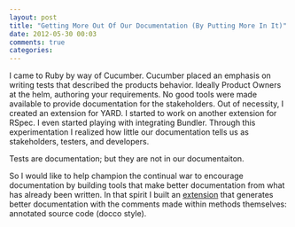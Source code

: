 ```yaml
---
layout: post
title: "Getting More Out Of Our Documentation (By Putting More In It)"
date: 2012-05-30 00:03
comments: true
categories: 
---
```


I came to Ruby by way of Cucumber. Cucumber placed an emphasis on writing tests
that described the products behavior. Ideally Product Owners at the helm,
authoring your requirements. No good tools were made available to provide
documentation for the stakeholders. Out of necessity, I created an extension for
YARD. I started to work on another extension for RSpec. I even started playing
with integrating Bundler. Through this experimentation I realized how little our
documentation tells us as stakeholders, testers, and developers.

Tests are documentation; but they are not in our documentaiton.

So I would like to help champion the continual war to encourage documentation by
building tools that make better documentation from what has already been
written. In that spirit I built an
[extension](https://github.com/burtlo/yard-docco) that generates better
documentation with the comments made within methods themselves: annotated source
code (docco style).